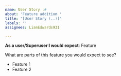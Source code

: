 ```yaml
---
name: User Story :#
about: 'Feature addition '
title: "[User Story (..)]"
labels: ''
assignees: LiamEdwards931

---
```


**As a user/Superuser I would expect**:
Feature

What are parts of this feature you would expect to see?
- Feature 1 
- Feature 2
